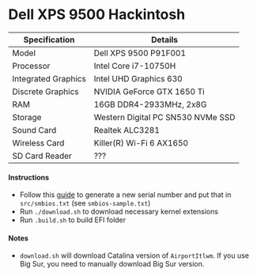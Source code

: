 # Dell XPS 9500 Hackintosh

| Specification       | Details                           |
| ------------------- | --------------------------------- |
| Model               | Dell XPS 9500 P91F001             |
| Processor           | Intel Core i7-10750H              |
| Integrated Graphics | Intel UHD Graphics 630            |
| Discrete Graphics   | NVIDIA GeForce GTX 1650 Ti        |
| RAM                 | 16GB DDR4-2933MHz, 2x8G           |
| Storage             | Western Digital PC SN530 NVMe SSD |
| Sound Card          | Realtek ALC3281                   |
| Wireless Card       | Killer(R) Wi-Fi 6 AX1650          |
| SD Card Reader      | ???                               |

#### Instructions

- Follow this [guide](https://dortania.github.io/OpenCore-Post-Install/universal/iservices.html#generate-a-new-serial) to generate a new serial number and put that in `src/smbios.txt` (see `smbios-sample.txt`)
- Run `./download.sh` to download necessary kernel extensions
- Run `.build.sh` to build EFI folder

#### Notes

- `download.sh` will download Catalina version of `AirportItlwm`. If you use Big Sur, you need to manually download Big Sur version.
